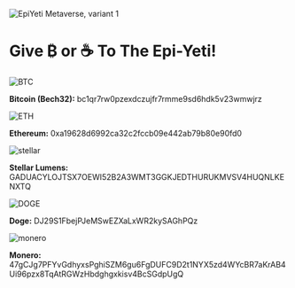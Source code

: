 ![EpiYeti Metaverse, variant 1](https://miro.medium.com/max/1000/1*jTL8P9RPw24HMhDCOCF9OQ.png)



# Give ₿ or ☕ To The Epi-Yeti!

![BTC](https://miro.medium.com/max/700/1*mgW8LEjnbLZWFFCMC2IsHg.png)

**Bitcoin (Bech32):** bc1qr7rw0pzexdczujfr7rmme9sd6hdk5v23wmwjrz

![ETH](https://miro.medium.com/max/700/1*aINM5eCpXQS8eD3dpcn8LA.png)

**Ethereum:** 0xa19628d6992ca32c2fccb09e442ab79b80e90fd0

![stellar](https://miro.medium.com/max/700/1*hzmwy0OIcV9LieKXA1KfMw.png)

**Stellar Lumens:** GADUACYLOJTSX7OEWI52B2A3WMT3GGKJEDTHURUKMVSV4HUQNLKENXTQ

![DOGE](https://miro.medium.com/max/700/1*-KOCcWgg5ob7PcVGQuBv-w.png)

**Doge:** DJ29S1FbejPJeMSwEZXaLxWR2kySAGhPQz

![monero](https://miro.medium.com/max/700/1*kYO-nn-nYyOgrL4gIe902Q.png)

**Monero:** 47gCJg7PFYvGdhyxsPghiSZM6gu6FgDUFC9D2t1NYX5zd4WYcBR7aKrAB4Ui96pzx8TqAtRGWzHbdghgxkisv4BcSGdpUgQ
